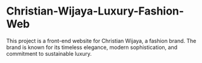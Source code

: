 # Christian-Wijaya-Luxury-Fashion-Web
This project is a front-end website for Christian Wijaya, a fashion brand. The brand is known for its timeless elegance, modern sophistication, and commitment to sustainable luxury.
